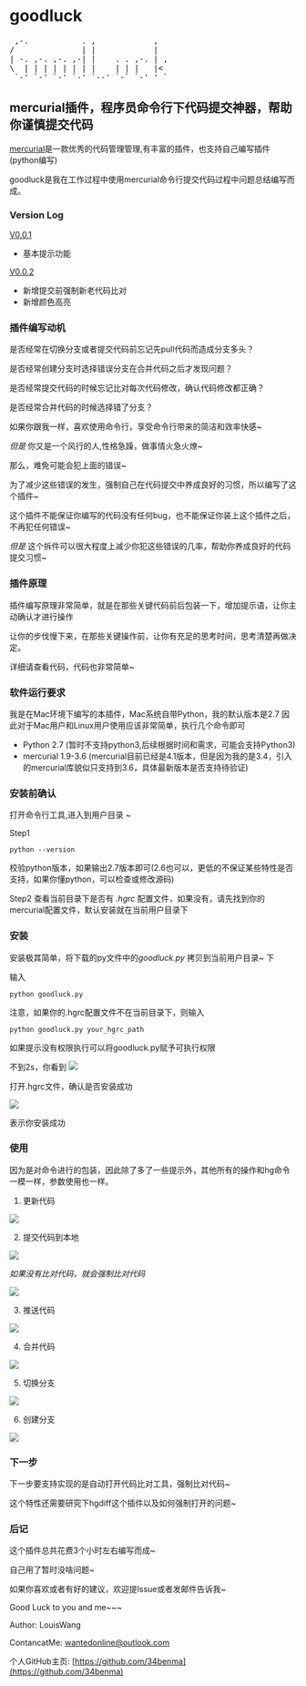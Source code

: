 # goodluck

<pre>
 ,-.           . ,            ,
/              | |            |
| -. ,-. ,-. ,-| |    . . ,-. | ,
\  | | | | | | | |    | | |   |<
 `-' `-' `-' `-' `--' `-` `-' ' `
</pre>

## mercurial插件，程序员命令行下代码提交神器，帮助你谨慎提交代码

[mercurial](https://www.mercurial-scm.org)是一款优秀的代码管理管理,有丰富的插件，也支持自己编写插件(python编写)

goodluck是我在工作过程中使用mercurial命令行提交代码过程中问题总结编写而成。

### Version Log

[V0.0.1](https://github.com/34benma/goodluck/tree/V_0_0_1)

- 基本提示功能

[V0.0.2](https://github.com/34benma/goodluck/tree/V_0_0_2)

- 新增提交前强制新老代码比对
- 新增颜色高亮

### 插件编写动机

是否经常在切换分支或者提交代码前忘记先pull代码而造成分支多头？

是否经常创建分支时选择错误分支在合并代码之后才发现问题？

是否经常提交代码的时候忘记比对每次代码修改，确认代码修改都正确？

是否经常合并代码的时候选择错了分支？

如果你跟我一样，喜欢使用命令行，享受命令行带来的简洁和效率快感~

*但是* 你又是一个风行的人,性格急躁，做事情火急火燎~

那么，难免可能会犯上面的错误~

为了减少这些错误的发生，强制自己在代码提交中养成良好的习惯，所以编写了这个插件~

这个插件不能保证你编写的代码没有任何bug，也不能保证你装上这个插件之后，不再犯任何错误~

*但是* 这个拆件可以很大程度上减少你犯这些错误的几率，帮助你养成良好的代码提交习惯~

### 插件原理

插件编写原理非常简单，就是在那些关键代码前后包装一下，增加提示语，让你主动确认才进行操作

让你的步伐慢下来，在那些关键操作前，让你有充足的思考时间，思考清楚再做决定。

详细请查看代码，代码也非常简单~

### 软件运行要求

我是在Mac环境下编写的本插件，Mac系统自带Python，我的默认版本是2.7 因此对于Mac用户和Linux用户使用应该非常简单，执行几个命令即可

- Python 2.7 (暂时不支持python3,后续根据时间和需求，可能会支持Python3)
- mercurial 1.9-3.6 (mercurial目前已经是4.1版本，但是因为我的是3.4，引入的mercurial库貌似只支持到3.6，具体最新版本是否支持待验证)

### 安装前确认

打开命令行工具,进入到用户目录 ~

Step1
```
python --version
```
校验python版本，如果输出2.7版本即可(2.6也可以，更低的不保证某些特性是否支持，如果你懂python，可以检查或修改源码)

Step2 
查看当前目录下是否有 *.hgrc* 配置文件，如果没有，请先找到你的mercurial配置文件，默认安装就在当前用户目录下

### 安装
安装极其简单，将下载的py文件中的*goodluck.py* 拷贝到当前用户目录~ 下

输入
```
python goodluck.py
```
注意，如果你的.hgrc配置文件不在当前目录下，则输入

```
python goodluck.py your_hgrc_path
```

如果提示没有权限执行可以将goodluck.py赋予可执行权限

不到2s，你看到
![](http://o9z6i1a1s.bkt.clouddn.com/good_luck_001.png)


打开.hgrc文件，确认是否安装成功

![](http://o9z6i1a1s.bkt.clouddn.com/goodluck2.png)

表示你安装成功


### 使用

因为是对命令进行的包装，因此除了多了一些提示外，其他所有的操作和hg命令一模一样，参数使用也一样。

1. 更新代码

![](http://o9z6i1a1s.bkt.clouddn.com/goodluck_update.png)

2. 提交代码到本地

![](http://o9z6i1a1s.bkt.clouddn.com/goodluck_ci.png)

*如果没有比对代码，就会强制比对代码*

![](http://o9z6i1a1s.bkt.clouddn.com/good_luck_compare.png)

3. 推送代码

![](http://o9z6i1a1s.bkt.clouddn.com/good_luck_push.png)

4. 合并代码

![](http://o9z6i1a1s.bkt.clouddn.com/good_luck_merge.png)

5. 切换分支

![](http://o9z6i1a1s.bkt.clouddn.com/goodluck_sw_branch.png)

6. 创建分支

![](http://o9z6i1a1s.bkt.clouddn.com/goodluck_branch.png)

### 下一步

下一步要支持实现的是自动打开代码比对工具，强制比对代码~

这个特性还需要研究下hgdiff这个插件以及如何强制打开的问题~

### 后记

这个插件总共花费3个小时左右编写而成~

自己用了暂时没啥问题~

如果你喜欢或者有好的建议，欢迎提Issue或者发邮件告诉我~

Good Luck to you and me~~~

Author: LouisWang

ContancatMe: <a href="mailto:wantedonline@outlook.com">wantedonline@outlook.com</a>

个人GitHub主页: [https://github.com/34benma](https://github.com/34benma)










